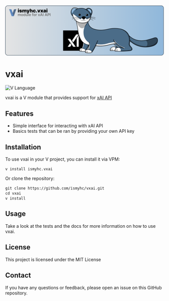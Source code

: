 ![xAI API modue for V: vxai](https://github.com/ismyhc/vxai/blob/4570fab0b93d6ff48f6c440beb8e1caa88c32d05/header.png)

# vxai

![V Language](https://img.shields.io/badge/language-V-blue.svg)

vxai is a V module that provides support for [xAI API](https://docs.x.ai/docs/overview)

## Features

- Simple interface for interacting with xAI API
- Basics tests that can be ran by providing your own API key

## Installation

To use vxai in your V project, you can install it via VPM:

```
v install ismyhc.vxai
```

Or clone the repository:

```
git clone https://github.com/ismyhc/vxai.git
cd vxai
v install
```

## Usage

Take a look at the tests and the docs for more information on how to use vxai.

## License
    
This project is licensed under the MIT License

## Contact

If you have any questions or feedback, please open an issue on this GitHub repository.